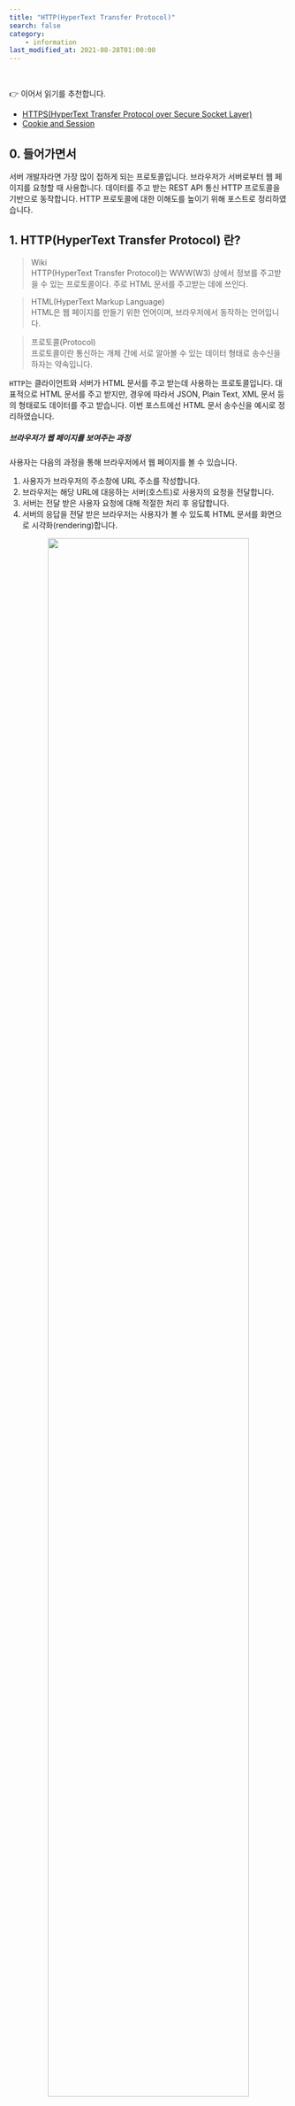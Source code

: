 ```yaml
---
title: "HTTP(HyperText Transfer Protocol)"
search: false
category:
    - information
last_modified_at: 2021-08-28T01:00:00
---
```


<br>

👉 이어서 읽기를 추천합니다.

* [HTTPS(HyperText Transfer Protocol over Secure Socket Layer)][https-link]
* [Cookie and Session][cookie-and-session-link]

## 0. 들어가면서

서버 개발자라면 가장 많이 접하게 되는 프로토콜입니다. 
브라우저가 서버로부터 웹 페이지를 요청할 때 사용합니다. 
데이터를 주고 받는 REST API 통신 HTTP 프로토콜을 기반으로 동작합니다. 
HTTP 프로토콜에 대한 이해도를 높이기 위해 포스트로 정리하였습니다.

## 1. HTTP(HyperText Transfer Protocol) 란?

> Wiki<br>
> HTTP(HyperText Transfer Protocol)는 WWW(W3) 상에서 정보를 주고받을 수 있는 프로토콜이다. 
> 주로 HTML 문서를 주고받는 데에 쓰인다.

> HTML(HyperText Markup Language)<br> 
> HTML은 웹 페이지를 만들기 위한 언어이며, 브라우저에서 동작하는 언어입니다.

> 프로토콜(Protocol)<br>
> 프로토콜이란 통신하는 개체 간에 서로 알아볼 수 있는 데이터 형태로 송수신을 하자는 약속입니다.

`HTTP`는 클라이언트와 서버가 HTML 문서를 주고 받는데 사용하는 프로토콜입니다. 
대표적으로 HTML 문서를 주고 받지만, 경우에 따라서 JSON, Plain Text, XML 문서 등의 형태로도 데이터를 주고 받습니다. 
이번 포스트에선 HTML 문서 송수신을 예시로 정리하였습니다.

##### 브라우저가 웹 페이지를 보여주는 과정

사용자는 다음의 과정을 통해 브라우저에서 웹 페이지를 볼 수 있습니다.

1. 사용자가 브라우저의 주소창에 URL 주소를 작성합니다.
1. 브라우저는 해당 URL에 대응하는 서버(호스트)로 사용자의 요청을 전달합니다.
1. 서버는 전달 받은 사용자 요청에 대해 적절한 처리 후 응답합니다.
1. 서버의 응답을 전달 받은 브라우저는 사용자가 볼 수 있도록 HTML 문서를 화면으로 시각화(rendering)합니다.

<p align="center">
    <img src="/images/http-1.JPG" width="85%" class="image__border image__padding">
</p>

## 2. HTTP 데이터 형태

### 2.1. 클라이언트 요청

클라이언트는 다음과 같은 메세지 형태로 서버에게 데이터를 요청합니다.

* Request Line - 요청 방법(method), 경로, 프로토콜 버전
* Request Headers - 기타 헤더 정보
* Request Message Body - 사용자가 추가적으로 전달하는 정보

<p align="center">
    <img src="/images/http-2.JPG" width="80%">
</p>
<center>HTTP Message Format 형식(Request Message & Response Message)</center>

### 2.2. 서버 응답

서버는 다음과 같은 메세지 형태로 클라이언트에게 응답합니다.

* Status Line - 프로토콜 버전, 상태 코드, 상태 메세지
* Response Header - 기타 헤더 정보
* Response Body - 서버가 클라이언트에게 전달하는 정보

<p align="center">
    <img src="/images/http-3.JPG" width="80%">
</p>
<center>HTTP Message Format 형식(Request Message & Response Message)</center>

## 3. HTTP 특징

HTTP 통신은 어떤 특징들이 있는지 알아보겠습니다. 

### 3.1. 비연결성(Connectionless)

서버가 클라이언트에게 응답을 보낸 후 맺어진 연결을 끊어버리는 것을 의미합니다. 
서버는 불특정 다수 클라이언트들을 위해 서비스를 제공합니다. 
한번 요청한 클라이언트와 연결을 계속 유지하는 것은 리소스 사용 측면에서 서버에게 많은 부담을 줍니다. 
그렇기에 서버는 클라이언트의 요청에 대한 응답 후 연결을 유지하지 않습니다. 

클라이언트 입장에서 생각해보면, 다소 불편함이 있습니다. 
비연결성 특징은 클라이언트가 아직 필요한 요청이 더 있음에도 불구하고 매 요청마다 새로운 연결과 해제 과정을 수행시킵니다.

<p align="center">
    <img src="/images/http-4.JPG" width="35%" class="image__border image__padding">
</p>

### 3.2. 무상태(Stateless)

HTTP 통신의 비연결성으로 인해 발생하는 특징입니다. 
서버는 클라이언트의 요청에 대해 응답 후 연결을 유지하지 않기 때문에 클라이언트의 상태를 모릅니다. 
서버 입장에서는 항상 새로운 클라이언트로부터 요청을 받는 것 입니다. 
무상태 특징은 클라이언트에게 편리한 서비스를 제공하는 것을 제약합니다. 
이런 문제를 해결하기 위해 쿠키(cookie)와 세션(session)을 사용합니다.  
자세한 내용은 [Cookie and Session][cookie-and-session-link] 포스트를 읽어보길 바랍니다.

<p align="center">
  <img src="/images/http-5.JPG" width="35%" class="image__border image__padding">
</p>

## 4. HTTP 동작 과정

1. 사용자가 웹 브라우저를 통해 찾고 싶은 웹 페이지의 URL 주소를 입력합니다.
1. 브라우저는 사용자가 입력한 URL 주소 중에서 도메인 네임(domain name) 부분을 DNS 서버에서 검색합니다.
    * 예를 들어, `'https://www.naver.com/'` URL 주소에서 도메인 이름은 `'naver.com'`입니다.
    * 실제 네트워크에서 통신은 IP 주소를 기반으로 수행되기 때문에 해당 URL과 매칭되는 IP 주소를 DNS 서버에서 찾아야합니다.
1. 웹 페이지 URL 정보와 찾은 IP 주소는 `HTTP` 기반의 요청 메세지로 작성됩니다. 
1. HTTP 요청 메세지는 해당 IP 주소를 가진 서버로 전달됩니다. 
1. 서버는 해당 요청에 대해 적절한 수행 후 클라이언트에게 HTTP 응답 메세지를 전달합니다.
1. HTTP 응답은 다시 네트워크를 거쳐 클라이언트에게 전달됩니다.
1. 클라이언트 측에 도착한 HTTP 응답 메세지는 HTTP 프로토콜에 의해 웹 페이지를 만들기 위한 HTML 문서로 변환됩니다. 
1. 변환된 HTML 문서는 웹 브라우저에 의해 웹 페이지로 출력되며, 사용자가 이를 볼 수 있습니다.

<p align="center">
    <img src="/images/http-6.JPG" width="80%" class="image__border">
</p>
<center>http://tcpschool.com/webbasic/works</center>

<br>

## 5. HTTP methods

클라이언트가 요청 시 사용하는 HTTP 메소드들에 대해 알아보겠습니다.

### 5.1. 주요 메소드

가장 많이 사용되는 요청 방식들입니다. 
알고 있어야하고 각 메소드들이 어떤 특징을 가지는지 파악하고 있어야합니다.

#### 5.1.1. GET 메소드

* 서버 측에 존재하는 자원에 대한 요청입니다.
* 요청 파라미터가 URL에 노출되어 보안에 취약합니다.

#### 5.1.2. POST 메소드

* 서버에 새로운 자원을 생성할 때 사용합니다.
* 클라이언트는 서버로 정보를 보낼 때, HTTP 메세지에 담아서 제출합니다.
* 새로운 자원이 생기면 **`'Location'`** 헤더에 새로이 작성된 리소스의 URL 주소 정보를 담아 응답합니다.

#### 5.1.3. PUT 메소드

* 서버에 존재하는 자원을 변경합니다.
* POST 방식처럼 정보를 제출하지만 정보 갱신 위주로 사용됩니다.
* PUT 메소드는 클라이언트가 서버 측 구현에 관여하는 것이므로 주로 POST 메소드를 사용합니다.

#### 5.1.4. DELETE 메소드

* 존재하는 자원에 대한 삭제를 요청할 때 사용합니다.
* 서버는 요청에 해당하는 리소스를 삭제합니다.
* 통상 동일한 구현이 가능한 POST 메소드 방식으로 대체됩니다.

### 5.2. 기타 메소드

주로 사용되지는 않지만, 함께 정리하였습니다. 

#### 5.2.1. CONNECT 메소드

* 목적 리소스로 식별되는 서버로의 터널을 맺기 위해 사용하는 메소드입니다.
* <https://tools.ietf.org/html/rfc7231#section-4>

#### 5.2.2. HEAD 메소드

* 메세지 헤더(문서 정보)를 취득할 때 사용합니다.
* GET 요청과 비슷하지만 실제 문서를 요청하는 것은 아닌 메소드입니다.

#### 5.2.3. TRACE 메소드

* 요청 리소스가 수신되는 경로를 보여줍니다.
* 해당하는 리소스까지 이동하면서 loop-back 메세지를 전달합니다.

#### 5.2.4. OPTIONS 메소드

* 서버 측에서 제공하는 메소드가 무엇인지 확인할 때 사용합니다.
* 서버는 헤더 정보에 **`Allow: GET,POST,HEAD`** 와 같은 방식으로 자신이 처리할 수 있는 요청을 전달합니다.

#### 5.2.5. PATCH 메소드

* 리소스의 부분만 수정하는데 사용합니다.
* 서버가 자원을 수정하기 위해 동봉된 엔티티를 처리하는 방식에서 PUT 메소드와 차이가 있습니다.
* <https://tools.ietf.org/html/rfc5789#section-2>

### 5.3. HTTP 요청 메소드 별 특징 요약

| HTTP 메소드 | RFC | 요청에 Body 존재 여부 | 응답에 Body 존재 여부 | 안전 | 멱등(Idempotent) | 캐시 가능 |
|:---:|:---:|:---:|:---:|:---:|:---:|:---:|
| GET | RFC 7231 | 아니오 | 예 | 예 | 예 | 예 |
| HEAD | RFC 7231 | 아니오 | 아니오 | 예 | 예 | 예 |
| POST | RFC 7231 | 예 | 예 | 아니오 | 아니오 | 예 |
| PUT | RFC 7231 | 예 | 예 | 아니오 | 예 | 아니오 |
| DELETE | RFC 7231 | 아니오 | 예 | 아니오 | 예 | 아니오 |
| CONNECT | RFC 7231 | 예 | 예 | 아니오 | 아니오 | 아니오 |
| OPTIONS | RFC 7231 | 선택 사항 | 예 | 예 | 예 | 아니오 |
| TRACE | RFC 7231 | 아니오 | 예 | 예 | 예 | 아니오 |
| PATCH | RFC 5789 | 예 | 예 | 아니오 | 아니오 | 예  |

## 6. HTTP Status Code

서버가 클라이언트에게 전달해주는 응답의 상태를 의미합니다. 
어떤 응답 코드들이 있는지 확인해보도록 하겠습니다. 
캡틴 판교님의  포스트를 참고하였습니다.

### 6.1. 1xx - 정보 교환

100번대의 상태 코드는 서버와 클라이언트 사이의 정보 교환을 위해 사용합니다.

* 100 - Continue. 
    * 클라이언트로부터 일부 요청을 받았으니 나머지 요청 정보를 계속 보내주길 바랍니다.
    * HTTP 1.1에서 처음 등장하였습니다.
* 101 - Switching Protocols. 
    * 서버는 클라이언트의 요청대로 `Upgrade` 헤더를 따라 다른 프로토콜로 바꿀 것입니다.
    * HTTP 1.1에서 처음 등장하였습니다. 

### 6.2. 2xx - 성공

200번대의 상태 코드는 대부분 성공을 의미합니다.

* 200 - OK. 
    * 요청에 대한 성공 응답 코드입니다.
* 204 - No Content. 
    * 성공했으나 응답 본문에 데이터가 없습니다.
* 205 - Reset Content. 
    * 성공했으나 클라이언트의 화면을 새로 고침하도록 권고합니다.
* 206 - Partial Conent. 
    * 성공했으나 일부 범위의 데이터만 반환합니다.

### 6.3. 3xx - 리다이렉션

300번대의 상태 코드는 대부분 클라이언트가 이전 주소로 데이터를 요청하여 서버에서 새 URL로 리다이렉트를 유도하는 경우입니다.

* 300 - Multiple Choices. 
    * 최근에 옮겨진 데이터를 요청한 것 입니다. 
* 301 - Moved Permanently. 
    * 요청한 자원이 새 URL에 존재합니다.
* 303 - See Other. 
    * 요청한 자원이 임시 주소에 존재합니다.
* 304 - Not Modified. 
    * 요청한 자원이 변경되지 않았으므로 클라이언트에서 캐싱된 자원을 사용하도록 권고합니다.

### 6.4. 4xx - 클라이언트 에러

400번대 상태 코드는 대부분 클라이언트의 코드가 잘못된 경우입니다. 
유효하지 않은 자원을 요청했거나 요청이나 권한이 잘못된 경우 발생합니다.

* 400 - Bad Request. 
* 401 - Unauthorized. 
    * 권한 없이 요청한 것입니다. Authorization 헤더가 잘못된 경우입니다.
* 403 - Forbidden. 
    * 서버에서 해당 자원에 대해 접근 금지라는 응답입니다.
* 405 - Method Not Allowed. 
* 409 - Conflict. 
    * 최신 자원이 아닌데 업데이트하는 경우입니다. 

### 6.5. 5xx - 서버 에러

500번대 상태 코드는 서버 쪽에서 오류가 난 경우입니다.

* 501 - Not Implemented. 
    * 요청한 동작에 대해 서버가 수행할 수 없는 경우입니다.
* 503 - Service Unavailable. 
    * 서버가 과부하 또는 유지 보수로 내려간 경우입니다.

#### REFERENCE

* [[Internet] HTTP? 개념잡기 통신과정-IMBETPY][http-blog-link-0]
* [HTTP 통신][http-blog-link-1]
* [HTTP Message Format 형식(Request Message & Response Message)][http-blog-link-2]
* <https://ko.wikipedia.org/wiki/HTTP>
* <http://tcpschool.com/webbasic/works>
* <https://victorydntmd.tistory.com/286>
* <http://www.ktword.co.kr/abbr_view.php?m_temp1=3791>
* <https://developer.mozilla.org/ko/docs/Web/HTTP/Overview>
* <https://joshua1988.github.io/web-development/http-part1/>
* <https://junhyunny.github.io/information/cookie-and-session/>

[https-link]: https://junhyunny.github.io/information/https/
[cookie-and-session-link]: https://junhyunny.github.io/information/cookie-and-session/

[http-blog-link-0]: https://velog.io/@doomchit_3/Internet-HTTP-%EA%B0%9C%EB%85%90%EC%B0%A8%EB%A0%B7-IMBETPY
[http-blog-link-1]: https://hyojin96.tistory.com/entry/HTTP-%ED%86%B5%EC%8B%A0
[http-blog-link-2]: https://m.blog.naver.com/PostView.nhn?blogId=allstar927&logNo=90161809512&proxyReferer=https:%2F%2Fwww.google.com%2F